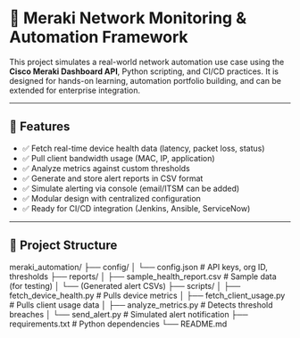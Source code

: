 # 🚀 Meraki Network Monitoring & Automation Framework

This project simulates a real-world network automation use case using the **Cisco Meraki Dashboard API**, Python scripting, and CI/CD practices. It is designed for hands-on learning, automation portfolio building, and can be extended for enterprise integration.

---

## 📌 Features

- ✅ Fetch real-time device health data (latency, packet loss, status)
- ✅ Pull client bandwidth usage (MAC, IP, application)
- ✅ Analyze metrics against custom thresholds
- ✅ Generate and store alert reports in CSV format
- ✅ Simulate alerting via console (email/ITSM can be added)
- ✅ Modular design with centralized configuration
- ✅ Ready for CI/CD integration (Jenkins, Ansible, ServiceNow)

---

## 📂 Project Structure

meraki_automation/
├── config/
│ └── config.json # API keys, org ID, thresholds
├── reports/
│ ├── sample_health_report.csv # Sample data (for testing)
│ └── (Generated alert CSVs)
├── scripts/
│ ├── fetch_device_health.py # Pulls device metrics
│ ├── fetch_client_usage.py # Pulls client usage data
│ ├── analyze_metrics.py # Detects threshold breaches
│ └── send_alert.py # Simulated alert notification
├── requirements.txt # Python dependencies
└── README.md
